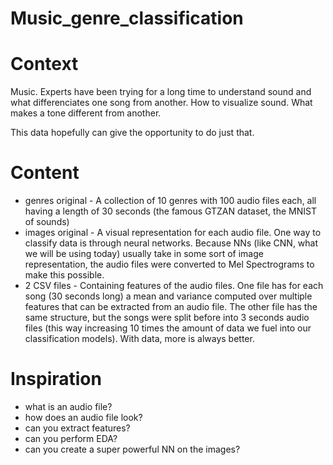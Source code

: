 # Music_genre_classification
# Context
Music. Experts have been trying for a long time to understand sound and what differenciates one song from another. How to visualize sound. What makes a tone different from another.

This data hopefully can give the opportunity to do just that.
# Content
- genres original - A collection of 10 genres with 100 audio files each, all having a length of 30 seconds (the famous GTZAN dataset, the MNIST of sounds)
- images original - A visual representation for each audio file. One way to classify data is through neural networks. Because NNs (like CNN, what we will be using today) usually take in some sort of image representation, the audio files were converted to Mel Spectrograms to make this possible.
- 2 CSV files - Containing features of the audio files. One file has for each song (30 seconds long) a mean and variance computed over multiple features that can be extracted from an audio file. The other file has the same structure, but the songs were split before into 3 seconds audio files (this way increasing 10 times the amount of data we fuel into our classification models). With data, more is always better.
# Inspiration
- what is an audio file?
- how does an audio file look?
- can you extract features?
- can you perform EDA?
- can you create a super powerful NN on the images?
